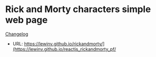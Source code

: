 # Rick and Morty characters simple web page
[Changelog](https://github.com/LewinV/rickandmorty/blob/master/changelog.md)
- URL: https://lewinv.github.io/rickandmorty/](https://lewinv.github.io/reactjs_rickandmorty_pf/

